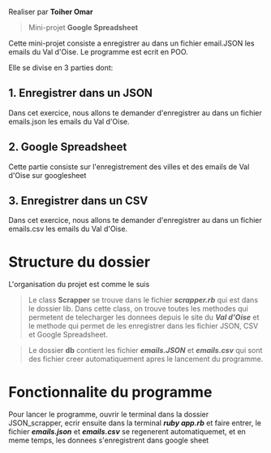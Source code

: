 
Realiser par <b>Toiher Omar</b>
> Mini-projet **Google Spreadsheet** <br>

Cette mini-projet consiste a enregistrer au dans un fichier email.JSON les emails
du Val d'Oise. Le programme est ecrit en POO.

Elle se divise en 3 parties dont:

## 1. Enregistrer dans un JSON
Dans cet exercice, nous allons te demander d'enregistrer au dans un fichier emails.json les emails
du Val d'Oise.

## 2. Google Spreadsheet
Cette partie consiste sur l'enregistrement des villes et des emails de Val d'Oise sur googlesheet

## 3. Enregistrer dans un CSV
Dans cet exercice, nous allons te demander d'enregistrer au dans un fichier emails.csv les emails
du Val d'Oise.
# Structure du dossier
L'organisation du projet est comme le suis



> Le class **Scrapper** se trouve dans le fichier ***scrapper.rb*** qui est dans le dossier lib. Dans cette class, on trouve toutes les methodes qui permetent de telecharger les donnees depuis le site du ***Val d'Oise*** et le methode qui permet de les enregistrer dans les fichier JSON, CSV et Google Spreadsheet.

> Le dossier **db** contient les fichier ***emails.JSON*** et ***emails.csv*** qui sont des fichier creer automatiquement apres le lancement du programme.

# Fonctionnalite du programme

Pour lancer le programme, ouvrir le terminal dans la dossier JSON_scrapper, ecrir ensuite dans la terminal ***ruby app.rb*** et faire entrer, le fichier ***emails.json*** et ***emails.csv*** se regenerent automatiquemet, et en meme temps, les donnees s'enregistrent dans google sheet 